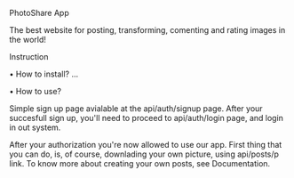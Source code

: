 PhotoShare App

The best website for posting, transforming, comenting and rating images in the world!

Instruction
  
• How to install?
...
  
• How to use?

Simple sign up page avialable at the api/auth/signup page.
After your succesfull sign up, you'll need to proceed to api/auth/login page, and login in out system.
    
After your authorization you're now allowed to use our app.
First thing that you can do, is, of course, downlading your own picture, using api/posts/p link. 
To know more about creating your own posts, see Documentation.
  

